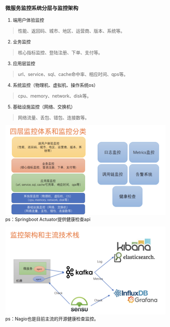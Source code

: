 ### 微服务监控系统分层与监控架构  
1. 端用户体验监控  
> 性能、返回码、城市、地区、运营商、版本、系统等。  

2. 业务监控  
> 核心指标监控、登陆注册、下单、支付等。  

3. 应用层监控  
> url、service、sql、cache命中率、相应时间、qps等。  

4. 系统监控（物理机、虚拟机、操作系统os）  
> cpu、memory、network、disk等。  

5. 基础设施监控（网络、交换机）  
> 网络流量、丢包、错包、连接数等。  

![img.png](./四层监控体系和监控分类.png)  
ps：Springboot Actuator提供健康检查api  

![img.png](./监控架构和主流技术栈.png)  
ps：Nagio也是目前主流的开源健康检查监控。  
